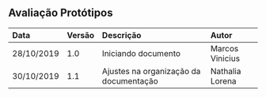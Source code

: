 ## Avaliação Protótipos

| Data       | Versão | Descrição                              | Autor             |
| :--------- | :----- | :------------------------------------- | :---------------- |
| 28/10/2019 | 1.0    | Iniciando documento                    | Marcos Vinicius |
| 30/10/2019 | 1.1   | Ajustes na organização da documentação | Nathalia Lorena   |
